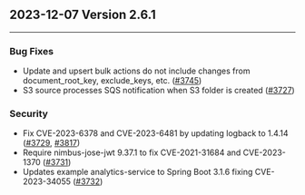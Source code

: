 ## 2023-12-07 Version 2.6.1

---

### Bug Fixes
* Update and upsert bulk actions do not include changes from document_root_key, exclude_keys, etc. ([#3745](https://github.com/opensearch-project/data-prepper/issues/3745))
* S3 source processes SQS notification when S3 folder is created ([#3727](https://github.com/opensearch-project/data-prepper/issues/3727))

### Security
* Fix CVE-2023-6378 and CVE-2023-6481 by updating logback to 1.4.14 ([#3729](https://github.com/opensearch-project/data-prepper/issues/3729), [#3817](https://github.com/opensearch-project/data-prepper/issues/3817))
* Require nimbus-jose-jwt 9.37.1 to fix CVE-2021-31684 and CVE-2023-1370 ([#3731](https://github.com/opensearch-project/data-prepper/pull/3731))
* Updates example analytics-service to Spring Boot 3.1.6 fixing CVE-2023-34055 ([#3732](https://github.com/opensearch-project/data-prepper/pull/3732))
